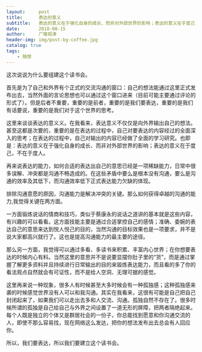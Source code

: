 ```yaml
---
layout:     post
title:      表达的意义
subtitle:   表达的意义在于强化自身的成长、而非对外部世界的影响；表达的意义在于度己，而非于度人。
date:       2018-08-15
author:     广陵观涛
header-img: img/post-bg-coffee.jpg
catalog: true
tags:
    - 随想
---
```


这次说说为什么要组建这个读书会。

首先是为了自己和外界有个正式的交流沟通的窗口：自己的想法能通过这里正式发布出去，当然外面的言论思想也可以通过这个窗口进来（目前可能主要通过评论的形式了）。但是后者不重要，重要的是前者，重要的是我们要表达，重要的是我们有话要说，重要的是我们对于这个世界的思考。

这里来谈谈表达的意义义。在我看来，表达意义不仅仅是向外界输出自己的想法。甚至这都是次要的，重要的是在表达的过程中，自己对要表达的内容经过的全面深入的思考；在表达的过程中，自己对输出的内容已经做了全面的学习研究。也即是：表达的意义在于强化自身的成长、而非对外部世界的影响；表达的意义在于度己，不在于度人。

再来说表达的能力，如何合适的表达出自己的意思已经是一项稀缺能力，日常中很多误解、冲突都是沟通不畅造成的。在这些矛盾中要么是根本没有沟通，要么是沟通的效率及其低下，而沟通效率低下正式表达能力欠缺的体现。

排除沟通意愿的原因，沟通能力是解决冲突的关键。那么如何获得卓越的沟通的能力,我觉得关键在两方面。

一方面锻炼说话的情商和技巧，类似于蔡康永的说话之道讲的基本就是这些内容，有兴趣的可以看看。这方面技能主要是通过合适掌控自己的感情；准确、委婉的表达自己的意思来达到悦人悦己的目的，当然沟通的目标效果也是一项要求，并不是说大家都高兴就行了。这也是提高沟通能力的最主要的途径。

那么另一方面，我觉得可以通过多看、多读书来积累、丰富内心世界；在你想要表达的时候内心有料。当然这里的意思并不是说要显摆你肚子里的“货”，而是通过掌握了解更多资料并且持续进行日常输出的目的来锻炼表达能力，而且看的多了你的看法观点自然就会有可证性，而不是给人空洞、无理可据的感觉。

这里再来说一种现象，很多人有时候甚至大多时候会有一种孤独感；这种孤独感来袭的时候感觉世界没有人可以和我沟通。其实在我看来，这很有可能是自己把自己封闭起来了，如果我们可以走出去多和人交流、沟通。孤独自然不存在了。很多时候所谓的孤独是自己给自己与外界之间设置了一道无形的屏障，把两者隔绝起来。每个人既是独立的个体又是群居社会的一份子，你总能找到愿意和你沟通交流的人，即使不那么容易找，现在网络这么发达，把你的想法发布出去总会有人回应你。

所以，我们要表达，所以我们要建立这个读书会。
